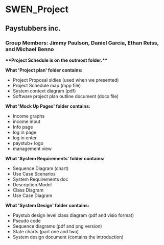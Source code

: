 # SWEN_Project
## Paystubbers inc.
### Group Members: Jimmy Paulson, Daniel Garcia, Ethan Reiss, and Michael Benno

**\*\*Project Schedule is on the outmost folder.\*\***

**What 'Project plan' folder contains:**
* Project Proposal sldies (used when we presented)
* Project Schedule map (mpp file)
* System context diagram (pdf)
* Software project plan outline document (docx file)

**What 'Mock Up Pages' folder contains:**
* Income graphs
* income input
* Info page
* log in page
* log in enter
* paystub+ logo
* management view

**What 'System Requirements' folder contains:**
* Sequence Diagram (chart)
* Use Case Scenarios
* System Requirements doc
* Description Model
* Class Diagram
* Use Case Diagram

**What 'System Design' folder contains:**
* Paystub design level class diagram (pdf and visio format)
* Pseudo code
* Sequence diagrams (pdf and png version)
* State charts (part one and two)
* System design document (contains the introduction)
